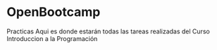# OpenBootcamp
Practicas 
Aqui es donde estarán todas las tareas realizadas
del Curso Introduccion a la Programación
